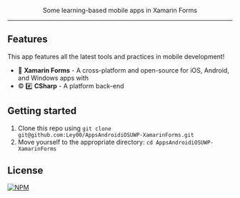 <!-- Emojis - https://emojidb.org/developer-emojis?user_typed_query=1&utm_source=user_search-->
<!--<h1 align="center">
  <br>
    <img src="https://svgshare.com/i/G_S.svg" alt="TinDev" width="120">
  <br>
  <br>
  AppsAndroidiOSUWP
</h1>-->

<p align="center">Some learning-based mobile apps in Xamarin Forms</p>

<!--<p align="center">
  <a href="https://opensource.org/licenses/MIT">
    <img src="https://img.shields.io/badge/License-MIT-blue.svg" alt="License MIT">
  </a>
</p>-->

<!--<div>
  <img src="https://i.ibb.co/GJfb2X4/web.gif" alt="demo-web" height="425">
  <img src="https://i.ibb.co/zHbFDyd/mobile.gif" alt="demo-mobile" height="425">
</div>-->

<hr />

## Features

This app features all the latest tools and practices in mobile development!

- 📱 **Xamarin Forms** - A cross-platform and open-source for iOS, Android, and Windows apps with
- © #️⃣ **CSharp** - A platform back-end
<!-- - ⚛️ **React Js** — A JavaScript library for building user interfaces
- ⚛️ **React Native** — A lib that provides a way to create native apps for Android and iOS
- 💹 **Node Js** — A web framework for Node Js
- 📄 **MongoDB** — A cross-platform and open-source document-oriented database
- ♻️ **Socket IO** — A library for realtime web applications -->

## Getting started

1. Clone this repo using `git clone git@github.com:Ley00/AppsAndroidiOSUWP-XamarinForms.git`
2. Move yourself to the appropriate directory: `cd AppsAndroidiOSUWP-XamarinForms`<br />
<!--3. Run `yarn` to install dependencies<br />
4. Run `lerna bootstrap` to install the packages dependecies-->

<!--### Getting started with the backend server

1. Move yourself to the backend folder: `cd backend`
2. Create a `.env` file and add the MongoDB url connection in MONGO_URL field
3. Run `yarn dev` to start the server

### Getting started with the frontend app

1. Move yourself to the frontend folder: `cd frontend`
2. Run `yarn start` to start the web application

### Getting started with the mobile app

1. Move yourself to the mobile folder: `cd mobile`
2. Run `react-native run-ios` (or `run-android` if your prefer) to start the mobile app

Note: If you choose to start the mobile app in the android emulator, you will have to start the emulator before using
the `run-android` command.-->

## License

[![NPM](https://img.shields.io/npm/l/react)](https://github.com/Ley00/AppsAndroidiOSUWP-XamarinForms/blob/main/LICENSE)
